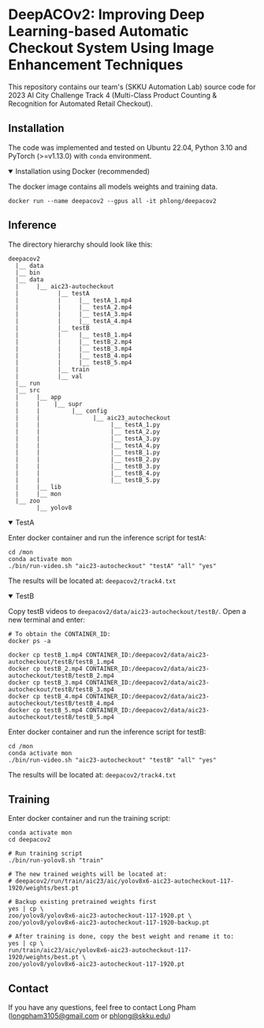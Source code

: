 # DeepACOv2: Improving Deep Learning-based Automatic Checkout System Using Image Enhancement Techniques

This repository contains our team's (SKKU Automation Lab) source code for 
2023 AI City Challenge Track 4 (Multi-Class Product Counting & Recognition for Automated Retail Checkout). 

## Installation
 
The code was implemented and tested on Ubuntu 22.04, Python 3.10 and PyTorch (>=v1.13.0) with `conda` environment.

<details open>
<summary>Installation using Docker (recommended) </summary>

The docker image contains all models weights and training data.

```shell
docker run --name deepacov2 --gpus all -it phlong/deepacov2
```

</details>

## Inference

The directory hierarchy should look like this:
```text
deepacov2
  |__ data 
  |__ bin
  |__ data
  |     |__ aic23-autocheckout
  |           |__ testA
  |           |     |__ testA_1.mp4
  |           |     |__ testA_2.mp4
  |           |     |__ testA_3.mp4
  |           |     |__ testA_4.mp4
  |           |__ testB
  |           |     |__ testB_1.mp4
  |           |     |__ testB_2.mp4
  |           |     |__ testB_3.mp4
  |           |     |__ testB_4.mp4
  |           |     |__ testB_5.mp4
  |           |__ train
  |           |__ val
  |__ run
  |__ src
  |     |__ app
  |     |    |__ supr
  |     |         |__ config
  |     |               |__ aic23_autocheckout
  |     |                    |__ testA_1.py
  |     |                    |__ testA_2.py
  |     |                    |__ testA_3.py
  |     |                    |__ testA_4.py
  |     |                    |__ testB_1.py
  |     |                    |__ testB_2.py
  |     |                    |__ testB_3.py
  |     |                    |__ testB_4.py
  |     |                    |__ testB_5.py
  |     |__ lib
  |     |__ mon
  |__ zoo		
        |__ yolov8
```
  
<details open>
<summary>TestA</summary>

Enter docker container and run the inference script for testA:

```shell
cd /mon
conda activate mon
./bin/run-video.sh "aic23-autocheckout" "testA" "all" "yes"
```
</details>

The results will be located at: `deepacov2/track4.txt`

<details open>
<summary>TestB</summary>

Copy testB videos to `deepacov2/data/aic23-autocheckout/testB/`. Open a new terminal and enter:

```shell
# To obtain the CONTAINER_ID:
docker ps -a

docker cp testB_1.mp4 CONTAINER_ID:/deepacov2/data/aic23-autocheckout/testB/testB_1.mp4
docker cp testB_2.mp4 CONTAINER_ID:/deepacov2/data/aic23-autocheckout/testB/testB_2.mp4
docker cp testB_3.mp4 CONTAINER_ID:/deepacov2/data/aic23-autocheckout/testB/testB_3.mp4
docker cp testB_4.mp4 CONTAINER_ID:/deepacov2/data/aic23-autocheckout/testB/testB_4.mp4
docker cp testB_5.mp4 CONTAINER_ID:/deepacov2/data/aic23-autocheckout/testB/testB_5.mp4
```

Enter docker container and run the inference script for testB:

```shell
cd /mon
conda activate mon
./bin/run-video.sh "aic23-autocheckout" "testB" "all" "yes"
```

The results will be located at: `deepacov2/track4.txt`

</details>
  
## Training

Enter docker container and run the training script:
```shell
conda activate mon
cd deepacov2

# Run training script
./bin/run-yolov8.sh "train"

# The new trained weights will be located at: 
# deepacov2/run/train/aic23/aic/yolov8x6-aic23-autocheckout-117-1920/weights/best.pt

# Backup existing pretrained weights first
yes | cp \
zoo/yolov8/yolov8x6-aic23-autocheckout-117-1920.pt \
zoo/yolov8/yolov8x6-aic23-autocheckout-117-1920-backup.pt

# After training is done, copy the best weight and rename it to: 
yes | cp \
run/train/aic23/aic/yolov8x6-aic23-autocheckout-117-1920/weights/best.pt \
zoo/yolov8/yolov8x6-aic23-autocheckout-117-1920.pt
```

## Contact

If you have any questions, feel free to contact Long Pham ([longpham3105@gmail.com](longpham3105@gmail.com) or [phlong@skku.edu](phlong@skku.edu))
